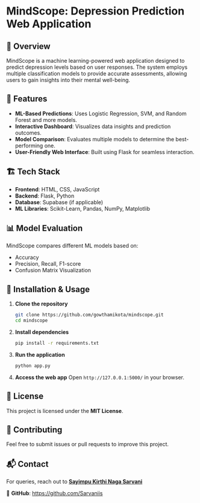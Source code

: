 # MindScope: Depression Prediction Web Application

## 🌟 Overview
MindScope is a machine learning-powered web application designed to predict depression levels based on user responses. The system employs multiple classification models to provide accurate assessments, allowing users to gain insights into their mental well-being.

## 🚀 Features
- **ML-Based Predictions**: Uses Logistic Regression, SVM, and Random Forest and more models.
- **Interactive Dashboard**: Visualizes data insights and prediction outcomes.
- **Model Comparison**: Evaluates multiple models to determine the best-performing one.
- **User-Friendly Web Interface**: Built using Flask for seamless interaction.

## 🏗️ Tech Stack
- **Frontend**: HTML, CSS, JavaScript
- **Backend**: Flask, Python
- **Database**: Supabase (if applicable)
- **ML Libraries**: Scikit-Learn, Pandas, NumPy, Matplotlib

## 📊 Model Evaluation
MindScope compares different ML models based on:
- Accuracy
- Precision, Recall, F1-score
- Confusion Matrix Visualization

## 🔧 Installation & Usage
1. **Clone the repository**
   ```sh
   git clone https://github.com/gowthamikota/mindscope.git
   cd mindscope
   ```
2. **Install dependencies**
   ```sh
   pip install -r requirements.txt
   ```
3. **Run the application**
   ```sh
   python app.py
   ```
4. **Access the web app**
   Open `http://127.0.0.1:5000/` in your browser.


## 📜 License
This project is licensed under the **MIT License**.

## 🤝 Contributing
Feel free to submit issues or pull requests to improve this project.

## 📬 Contact
For queries, reach out to **[Sayimpu Kirthi Naga Sarvani](mailto:sayimpukirthichowdary@gmail.com)**

🔗 **GitHub**: https://github.com/Sarvaniis
